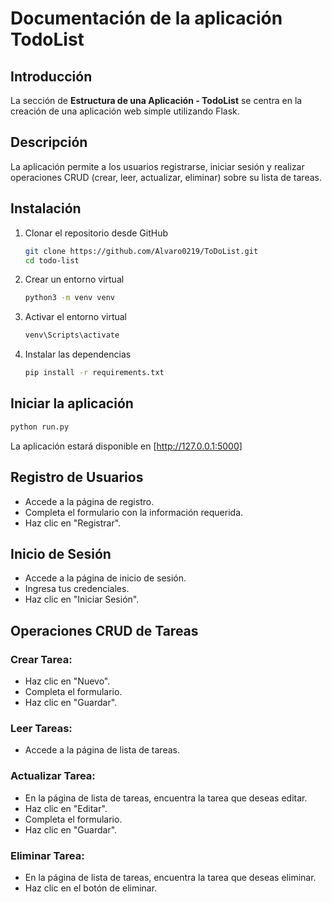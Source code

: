 # Documentación de la aplicación TodoList

## Introducción

La sección de **Estructura de una Aplicación - TodoList** se centra en la creación de una aplicación web simple utilizando Flask.

## Descripción

La aplicación permite a los usuarios registrarse, iniciar sesión y realizar operaciones CRUD (crear, leer, actualizar, eliminar) sobre su lista de tareas.

## Instalación

1. Clonar el repositorio desde GitHub

    ```bash
    git clone https://github.com/Alvaro0219/ToDoList.git
    cd todo-list
    ```

2. Crear un entorno virtual

    ```bash
    python3 -m venv venv
    ```

3. Activar el entorno virtual

    ```bash
    venv\Scripts\activate
    ```

4. Instalar las dependencias

    ```bash
    pip install -r requirements.txt
    ```

## Iniciar la aplicación

```bash
python run.py
 ```
La aplicación estará disponible en [http://127.0.0.1:5000]

## Registro de Usuarios
- Accede a la página de registro.
- Completa el formulario con la información requerida.
- Haz clic en "Registrar".

## Inicio de Sesión
- Accede a la página de inicio de sesión.
- Ingresa tus credenciales.
- Haz clic en "Iniciar Sesión".

## Operaciones CRUD de Tareas

### Crear Tarea:
- Haz clic en "Nuevo".
- Completa el formulario.
- Haz clic en "Guardar".

### Leer Tareas:
- Accede a la página de lista de tareas.

### Actualizar Tarea:
- En la página de lista de tareas, encuentra la tarea que deseas editar.
- Haz clic en "Editar".
- Completa el formulario.
- Haz clic en "Guardar".

### Eliminar Tarea:
- En la página de lista de tareas, encuentra la tarea que deseas eliminar.
- Haz clic en el botón de eliminar.

